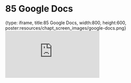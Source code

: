 # 85 Google Docs
 
{type: iframe, title:85 Google Docs, width:800, height:600, poster:resources/chapt_screen_images/google-docs.png}
![](https://datatrail-jhu.github.io/DataTrail/no_toc/google-docs.html)
 

 
